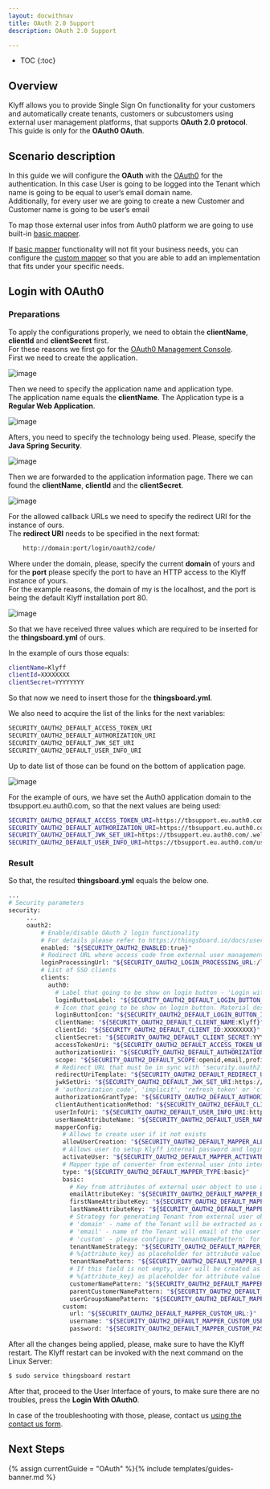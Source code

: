 ```yaml
---
layout: docwithnav
title: OAuth 2.0 Support
description: OAuth 2.0 Support

---
```


* TOC
{:toc}

## Overview
Klyff allows you to provide Single Sign On functionality for your customers and automatically create tenants, customers or subcustomers using external user management platforms, that supports **OAuth 2.0 protocol**.  
This guide is only for the **OAuth0 OAuth**. 
## Scenario description

In this guide we will configure the **OAuth** with the [OAuth0](https://auth0.auth0.com/) for the authentication. 
In this case User is going to be logged into the Tenant which name is going to be equal to user’s email domain name.  
Additionally, for every user we are going to create a new Customer and Customer name is going to be user’s email

To map those external user infos from Auth0 platform we are going to use built-in [basic mapper](/docs/user-guide/oauth-2-support/#basic-mapper). 

If [basic mapper](/docs/user-guide/oauth-2-support/#basic-mapper) functionality will not fit your business needs, you can configure the [custom mapper](/docs/user-guide/oauth-2-support/#custom-mapper)  so that you are able to add an implementation that fits under your specific needs.

## Login with OAuth0

### Preparations 
To apply the configurations properly, we need to obtain the **clientName**,  **clientId** and **clientSecret** first.  
For these reasons we first go for the [OAuth0 Management Console](https://auth0.auth0.com/).  
First we need to create the application. 

![image](/images/user-guide/oauth-2-support/oauth0/Application-to-create.png)

Then we need to specify the application name and application type.  
The application name equals the **clientName**. The Application type is a **Regular Web Application**. 

![image](/images/user-guide/oauth-2-support/oauth0/Application-creation.png)

Afters, you need to specify the technology being used. Please, specify the **Java Spring Security**.  

![image](/images/user-guide/oauth-2-support/oauth0/Application-creation-specify-type.png)

Then we are forwarded to the application information page. There we can found the **clientName**, **clientId** and the **clientSecret**. 

![image](/images/user-guide/oauth-2-support/oauth0/Application-Details-1.png)

For the allowed callback URLs we need to specify the redirect URI for the instance of ours.   
The **redirect URI** needs to be specified in the next format:  

```bash
    http://domain:port/login/oauth2/code/
```

Where under the domain, please, specify the current **domain** of yours and for the **port** please specify the port to have an HTTP access to the Klyff instance of yours.   
For the example reasons, the domain of my is the localhost, and the port is being the default Klyff installation port 80.  

![image](/images/user-guide/oauth-2-support/oauth0/Application-Details-2.png)

So that we have received three values which are required to be inserted for the **thingsboard.yml** of ours.  

In the example of ours those equals: 
```bash
clientName=Klyff
clientId=XXXXXXXX
clientSecret=YYYYYYYY
```

So that now we need to insert those for the **thingsboard.yml**. 

We also need to acquire the list of the links for the next variables:  

```bash
SECURITY_OAUTH2_DEFAULT_ACCESS_TOKEN_URI
SECURITY_OAUTH2_DEFAULT_AUTHORIZATION_URI
SECURITY_OAUTH2_DEFAULT_JWK_SET_URI
SECURITY_OAUTH2_DEFAULT_USER_INFO_URI
```

Up to date list of those can be found on the bottom of application page.

![image](/images/user-guide/oauth-2-support/oauth0/Application-Details-3.png)

For the example of ours, we have set the Auth0 application domain to the tbsupport.eu.auth0.com, so that the next values are being used:

```bash
SECURITY_OAUTH2_DEFAULT_ACCESS_TOKEN_URI=https://tbsupport.eu.auth0.com/oauth/token
SECURITY_OAUTH2_DEFAULT_AUTHORIZATION_URI=https://tbsupport.eu.auth0.com/authorize
SECURITY_OAUTH2_DEFAULT_JWK_SET_URI=https://tbsupport.eu.auth0.com/.well-known/jwks.json
SECURITY_OAUTH2_DEFAULT_USER_INFO_URI=https://tbsupport.eu.auth0.com/userinfo
```

### Result

So that, the resulted **thingsboard.yml** equals the below one. 

```bash
...
# Security parameters
security:
     ...
     oauth2:
         # Enable/disable OAuth 2 login functionality
         # For details please refer to https://thingsboard.io/docs/user-guide/oauth-2-support/
         enabled: "${SECURITY_OAUTH2_ENABLED:true}"
         # Redirect URL where access code from external user management system will be processed
         loginProcessingUrl: "${SECURITY_OAUTH2_LOGIN_PROCESSING_URL:/login/oauth2/code/}"
         # List of SSO clients
         clients:
           auth0:
             # Label that going to be show on login button - 'Login with {loginButtonLabel}'
             loginButtonLabel: "${SECURITY_OAUTH2_DEFAULT_LOGIN_BUTTON_LABEL:Auth0}"
             # Icon that going to be show on login button. Material design icon ID (https://material.angularjs.org/latest/api/directive/mdIcon)
             loginButtonIcon: "${SECURITY_OAUTH2_DEFAULT_LOGIN_BUTTON_ICON:}"
             clientName: "${SECURITY_OAUTH2_DEFAULT_CLIENT_NAME:Klyff}"
             clientId: "${SECURITY_OAUTH2_DEFAULT_CLIENT_ID:XXXXXXXX}"
             clientSecret: "${SECURITY_OAUTH2_DEFAULT_CLIENT_SECRET:YYYYYYYY}"
             accessTokenUri: "${SECURITY_OAUTH2_DEFAULT_ACCESS_TOKEN_URI:https://tbsupport.eu.auth0.com/oauth/token}"
             authorizationUri: "${SECURITY_OAUTH2_DEFAULT_AUTHORIZATION_URI:https://tbsupport.eu.auth0.com/authorize}"
             scope: "${SECURITY_OAUTH2_DEFAULT_SCOPE:openid,email,profile}"
             # Redirect URL that must be in sync with 'security.oauth2.loginProcessingUrl', but domain name added
             redirectUriTemplate: "${SECURITY_OAUTH2_DEFAULT_REDIRECT_URI_TEMPLATE:http://localhost:80/login/oauth2/code/}"
             jwkSetUri: "${SECURITY_OAUTH2_DEFAULT_JWK_SET_URI:https://tbsupport.eu.auth0.com/.well-known/jwks.json}"
             # 'authorization_code', 'implicit', 'refresh_token' or 'client_credentials'
             authorizationGrantType: "${SECURITY_OAUTH2_DEFAULT_AUTHORIZATION_GRANT_TYPE:authorization_code}"
             clientAuthenticationMethod: "${SECURITY_OAUTH2_DEFAULT_CLIENT_AUTHENTICATION_METHOD:post}" # basic or post
             userInfoUri: "${SECURITY_OAUTH2_DEFAULT_USER_INFO_URI:https://tbsupport.eu.auth0.com/userinfo}"
             userNameAttributeName: "${SECURITY_OAUTH2_DEFAULT_USER_NAME_ATTRIBUTE_NAME:email}"
             mapperConfig:
               # Allows to create user if it not exists
               allowUserCreation: "${SECURITY_OAUTH2_DEFAULT_MAPPER_ALLOW_USER_CREATION:true}"
               # Allows user to setup Klyff internal password and login over default Login window
               activateUser: "${SECURITY_OAUTH2_DEFAULT_MAPPER_ACTIVATE_USER:false}"
               # Mapper type of converter from external user into internal - 'basic' or 'custom'
               type: "${SECURITY_OAUTH2_DEFAULT_MAPPER_TYPE:basic}"
               basic:
                 # Key from attributes of external user object to use as email
                 emailAttributeKey: "${SECURITY_OAUTH2_DEFAULT_MAPPER_BASIC_EMAIL_ATTRIBUTE_KEY:email}"
                 firstNameAttributeKey: "${SECURITY_OAUTH2_DEFAULT_MAPPER_BASIC_FIRST_NAME_ATTRIBUTE_KEY:}"
                 lastNameAttributeKey: "${SECURITY_OAUTH2_DEFAULT_MAPPER_BASIC_LAST_NAME_ATTRIBUTE_KEY:}"
                 # Strategy for generating Tenant from external user object - 'domain', 'email' or 'custom'
                 # 'domain' - name of the Tenant will be extracted as domain from the email of the user
                 # 'email' - name of the Tenant will email of the user
                 # 'custom' - please configure 'tenantNamePattern' for custom mapping
                 tenantNameStrategy: "${SECURITY_OAUTH2_DEFAULT_MAPPER_BASIC_TENANT_NAME_STRATEGY:domain}"
                 # %{attribute_key} as placeholder for attribute value of attributes of external user object
                 tenantNamePattern: "${SECURITY_OAUTH2_DEFAULT_MAPPER_BASIC_TENANT_NAME_PATTERN:}"
                 # If this field is not empty, user will be created as a user under defined Customer
                 # %{attribute_key} as placeholder for attribute value of attributes of external user object
                 customerNamePattern: "${SECURITY_OAUTH2_DEFAULT_MAPPER_BASIC_CUSTOMER_NAME_PATTERN: %{email}}"
                 parentCustomerNamePattern: "${SECURITY_OAUTH2_DEFAULT_MAPPER_BASIC_PARENT_CUSTOMER_NAME_PATTERN:}" # %{attribute_key} as placeholder for attributes value by key
                 userGroupsNamePattern: "${SECURITY_OAUTH2_DEFAULT_MAPPER_BASIC_USER_GROUPS_NAME_PATTERN: Customer Users}" # list of comma separated user group names, %{attribute_key} as placeholder for attributes value by key
               custom:
                 url: "${SECURITY_OAUTH2_DEFAULT_MAPPER_CUSTOM_URL:}"
                 username: "${SECURITY_OAUTH2_DEFAULT_MAPPER_CUSTOM_USERNAME:}"
                 password: "${SECURITY_OAUTH2_DEFAULT_MAPPER_CUSTOM_PASSWORD:}"
```


After all the changes being applied, please, make sure to have the Klyff restart.
The Klyff restart can be invoked with the next command on the Linux Server: 
```bash
$ sudo service thingsboard restart
```  
After that, proceed to the User Interface of yours, to make sure there are no troubles, press the **Login With OAuth0**.

In case of the troubleshooting with those, please, contact us [using the contact us form](/docs/contact-us/).

## Next Steps

{% assign currentGuide = "OAuth" %}{% include templates/guides-banner.md %}
